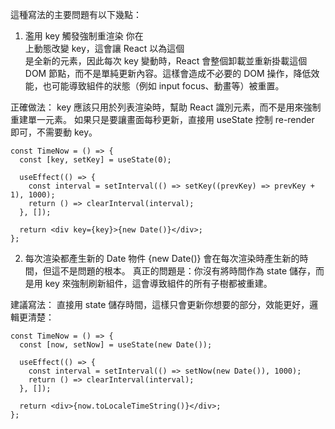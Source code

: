 
這種寫法的主要問題有以下幾點：

1. 濫用 key 觸發強制重渲染
你在 <div key={key}> 上動態改變 key，這會讓 React 以為這個 <div> 是全新的元素，因此每次 key 變動時，React 會整個卸載並重新掛載這個 DOM 節點，而不是單純更新內容。這樣會造成不必要的 DOM 操作，降低效能，也可能導致組件的狀態（例如 input focus、動畫等）被重置。

正確做法：
key 應該只用於列表渲染時，幫助 React 識別元素，而不是用來強制重建單一元素。
如果只是要讓畫面每秒更新，直接用 useState 控制 re-render 即可，不需要動 key。

```
const TimeNow = () => {
  const [key, setKey] = useState(0);

  useEffect(() => {
    const interval = setInterval(() => setKey((prevKey) => prevKey + 1), 1000);
    return () => clearInterval(interval);
  }, []);

  return <div key={key}>{new Date()}</div>;
};
```

2. 每次渲染都產生新的 Date 物件
{new Date()} 會在每次渲染時產生新的時間，但這不是問題的根本。
真正的問題是：你沒有將時間作為 state 儲存，而是用 key 來強制刷新組件，這會導致組件的所有子樹都被重建。

建議寫法：
直接用 state 儲存時間，這樣只會更新你想要的部分，效能更好，邏輯更清楚：

```
const TimeNow = () => {
  const [now, setNow] = useState(new Date());

  useEffect(() => {
    const interval = setInterval(() => setNow(new Date()), 1000);
    return () => clearInterval(interval);
  }, []);

  return <div>{now.toLocaleTimeString()}</div>;
};
```
